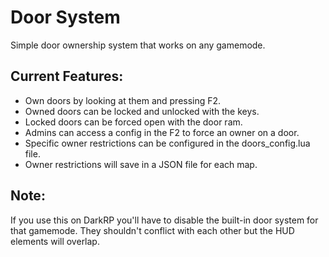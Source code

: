 # Door System
Simple door ownership system that works on any gamemode.

## Current Features:
<ul>
	<li>Own doors by looking at them and pressing F2.</li>
	<li>Owned doors can be locked and unlocked with the keys.</li>
	<li>Locked doors can be forced open with the door ram.</li>
	<li>Admins can access a config in the F2 to force an owner on a door.</li>
	<li>Specific owner restrictions can be configured in the doors_config.lua file.</li>
	<li>Owner restrictions will save in a JSON file for each map.</li>
</ul>

## Note:
If you use this on DarkRP you'll have to disable the built-in door system for that gamemode. They shouldn't conflict with each other but the HUD elements will overlap.
